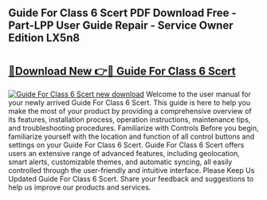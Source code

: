 ## Guide For Class 6 Scert PDF Download Free - Part-LPP User Guide Repair - Service Owner Edition LX5n8

# <h2><a href="http://bc54239.oget.top/?id=Guide+For+Class+6+Scert">🔗Download New 👉🔴 Guide For Class 6 Scert</a></h2>

[![Guide For Class 6 Scert new download](https://i.imgur.com/5g1atiW.png)](http://bc54239.oget.top/?id=Guide+For+Class+6+Scert)
Welcome to the user manual for your newly arrived Guide For Class 6 Scert. This guide is here to help you make the most of your product by providing a comprehensive overview of its features, installation process, operation instructions, maintenance tips, and troubleshooting procedures. Familiarize with Controls Before you begin, familiarize yourself with the location and function of all control buttons and settings on your Guide For Class 6 Scert. Guide For Class 6 Scert offers users an extensive range of advanced features, including geolocation, smart alerts, customizable themes, and automatic syncing, all easily controlled through the user-friendly and intuitive interface. Please Keep Us Updated Guide For Class 6 Scert. Share your feedback and suggestions to help us improve our products and services.
